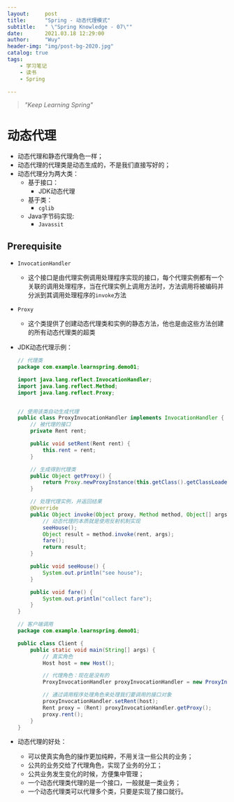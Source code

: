 ```yaml
---
layout:     post
title:      "Spring - 动态代理模式"
subtitle:   " \"Spring Knowledge - 07\""
date:       2021.03.18 12:29:00
author:     "Wuy"
header-img: "img/post-bg-2020.jpg"
catalog: true
tags:
    - 学习笔记
    - 读书
    - Spring

---
```


> *"Keep Learning Spring"*

# 动态代理

- 动态代理和静态代理角色一样；
- 动态代理的代理类是动态生成的，不是我们直接写好的；
- 动态代理分为两大类：
  - 基于接口：
    - JDK动态代理
  - 基于类：
    - `cglib`
  - Java字节码实现:
    - `Javassit`

## Prerequisite

- `InvocationHandler`
  - 这个接口是由代理实例调用处理程序实现的接口，每个代理实例都有一个关联的调用处理程序，当在代理实例上调用方法时，方法调用将被编码并分派到其调用处理程序的`invoke`方法
  
- `Proxy`
  - 这个类提供了创建动态代理类和实例的静态方法，他也是由这些方法创建的所有动态代理类的超类
  
- JDK动态代理示例：

  ```java
  // 代理类
  package com.example.learnspring.demo01;
  
  import java.lang.reflect.InvocationHandler;
  import java.lang.reflect.Method;
  import java.lang.reflect.Proxy;
  
  
  // 使用该类自动生成代理
  public class ProxyInvocationHandler implements InvocationHandler {
      // 被代理的接口
      private Rent rent;
  
      public void setRent(Rent rent) {
          this.rent = rent;
      }
  
      // 生成得到代理类
      public Object getProxy() {
          return Proxy.newProxyInstance(this.getClass().getClassLoader(), rent.getClass().getInterfaces(), this);
      }
  
      // 处理代理实例，并返回结果
      @Override
      public Object invoke(Object proxy, Method method, Object[] args) throws Throwable {
          // 动态代理的本质就是使用反射机制实现
          seeHouse();
          Object result = method.invoke(rent, args);
          fare();
          return result;
      }
  
      public void seeHouse() {
          System.out.println("see house");
      }
  
      public void fare() {
          System.out.println("collect fare");
      }
  }
  
  ```

  ```java
  // 客户端调用
  package com.example.learnspring.demo01;
  
  public class Client {
      public static void main(String[] args) {
          // 真实角色
          Host host = new Host();
  
          // 代理角色：现在是没有的
          ProxyInvocationHandler proxyInvocationHandler = new ProxyInvocationHandler();
  
          // 通过调用程序处理角色来处理我们要调用的接口对象
          proxyInvocationHandler.setRent(host);
          Rent proxy = (Rent) proxyInvocationHandler.getProxy();
          proxy.rent();
      }
  }
  
  ```

- 动态代理的好处：

  - 可以使真实角色的操作更加纯粹，不用关注一些公共的业务；
  - 公共的业务交给了代理角色，实现了业务的分工；
  - 公共业务发生变化的时候，方便集中管理；
  - 一个动态代理类代理的是一个接口，一般就是一类业务；
  - 一个动态代理类可以代理多个类，只要是实现了接口就行。

